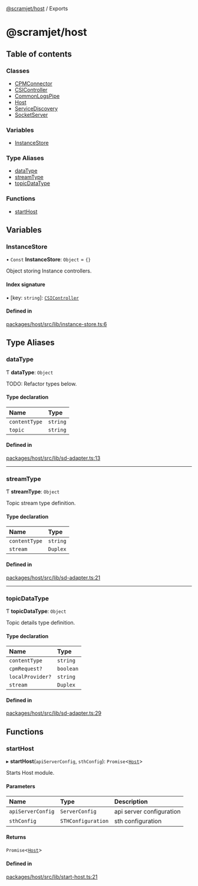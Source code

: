 [@scramjet/host](README.md) / Exports

# @scramjet/host

## Table of contents

### Classes

- [CPMConnector](classes/CPMConnector.md)
- [CSIController](classes/CSIController.md)
- [CommonLogsPipe](classes/CommonLogsPipe.md)
- [Host](classes/Host.md)
- [ServiceDiscovery](classes/ServiceDiscovery.md)
- [SocketServer](classes/SocketServer.md)

### Variables

- [InstanceStore](modules.md#instancestore)

### Type Aliases

- [dataType](modules.md#datatype)
- [streamType](modules.md#streamtype)
- [topicDataType](modules.md#topicdatatype)

### Functions

- [startHost](modules.md#starthost)

## Variables

### InstanceStore

• `Const` **InstanceStore**: `Object` = `{}`

Object storing Instance controllers.

#### Index signature

▪ [key: `string`]: [`CSIController`](classes/CSIController.md)

#### Defined in

[packages/host/src/lib/instance-store.ts:6](https://github.com/scramjetorg/transform-hub/blob/HEAD/packages/host/src/lib/instance-store.ts#L6)

## Type Aliases

### dataType

Ƭ **dataType**: `Object`

TODO: Refactor types below.

#### Type declaration

| Name | Type |
| :------ | :------ |
| `contentType` | `string` |
| `topic` | `string` |

#### Defined in

[packages/host/src/lib/sd-adapter.ts:13](https://github.com/scramjetorg/transform-hub/blob/HEAD/packages/host/src/lib/sd-adapter.ts#L13)

___

### streamType

Ƭ **streamType**: `Object`

Topic stream type definition.

#### Type declaration

| Name | Type |
| :------ | :------ |
| `contentType` | `string` |
| `stream` | `Duplex` |

#### Defined in

[packages/host/src/lib/sd-adapter.ts:21](https://github.com/scramjetorg/transform-hub/blob/HEAD/packages/host/src/lib/sd-adapter.ts#L21)

___

### topicDataType

Ƭ **topicDataType**: `Object`

Topic details type definition.

#### Type declaration

| Name | Type |
| :------ | :------ |
| `contentType` | `string` |
| `cpmRequest?` | `boolean` |
| `localProvider?` | `string` |
| `stream` | `Duplex` |

#### Defined in

[packages/host/src/lib/sd-adapter.ts:29](https://github.com/scramjetorg/transform-hub/blob/HEAD/packages/host/src/lib/sd-adapter.ts#L29)

## Functions

### startHost

▸ **startHost**(`apiServerConfig`, `sthConfig`): `Promise`<[`Host`](classes/Host.md)\>

Starts Host module.

#### Parameters

| Name | Type | Description |
| :------ | :------ | :------ |
| `apiServerConfig` | `ServerConfig` | api server configuration |
| `sthConfig` | `STHConfiguration` | sth configuration |

#### Returns

`Promise`<[`Host`](classes/Host.md)\>

#### Defined in

[packages/host/src/lib/start-host.ts:21](https://github.com/scramjetorg/transform-hub/blob/HEAD/packages/host/src/lib/start-host.ts#L21)

